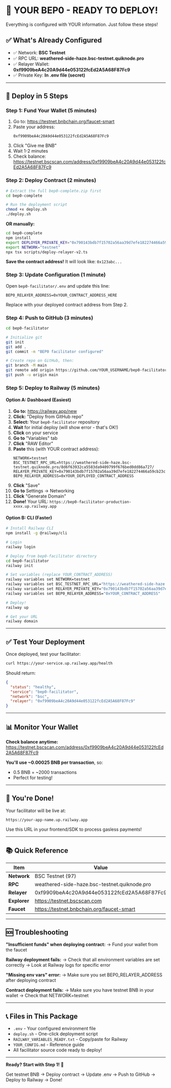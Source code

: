 # 🎯 YOUR BEP0 - READY TO DEPLOY!

Everything is configured with YOUR information. Just follow these steps!

## ✅ What's Already Configured

- ✅ Network: **BSC Testnet**
- ✅ RPC URL: **weathered-side-haze.bsc-testnet.quiknode.pro**
- ✅ Relayer Wallet: **0xf9909beA4c20A9d44e053122fcEd2A5A68F87Fc9**
- ✅ Private Key: **In .env file (secret)**

---

## 🚀 Deploy in 5 Steps

### Step 1: Fund Your Wallet (5 minutes)

1. Go to: https://testnet.bnbchain.org/faucet-smart
2. Paste your address:
   ```
   0xf9909beA4c20A9d44e053122fcEd2A5A68F87Fc9
   ```
3. Click "Give me BNB"
4. Wait 1-2 minutes
5. Check balance: https://testnet.bscscan.com/address/0xf9909beA4c20A9d44e053122fcEd2A5A68F87Fc9

### Step 2: Deploy Contract (2 minutes)

```bash
# Extract the full bep0-complete.zip first
cd bep0-complete

# Run the deployment script
chmod +x deploy.sh
./deploy.sh
```

**OR manually:**
```bash
cd bep0-complete
npm install
export DEPLOYER_PRIVATE_KEY="0x790143bdb7f15702a56aa39d7efe182274466a59cb23c57aacc56b68349f7fc6"
export NETWORK="testnet"
npx tsx scripts/deploy-relayer-v2.ts
```

**Save the contract address!** It will look like: `0x123abc...`

### Step 3: Update Configuration (1 minute)

Open `bep0-facilitator/.env` and update this line:
```
BEP0_RELAYER_ADDRESS=0xYOUR_CONTRACT_ADDRESS_HERE
```

Replace with your deployed contract address from Step 2.

### Step 4: Push to GitHub (3 minutes)

```bash
cd bep0-facilitator

# Initialize git
git init
git add .
git commit -m "BEP0 facilitator configured"

# Create repo on GitHub, then:
git branch -M main
git remote add origin https://github.com/YOUR_USERNAME/bep0-facilitator.git
git push -u origin main
```

### Step 5: Deploy to Railway (5 minutes)

#### Option A: Dashboard (Easiest)

1. **Go to:** https://railway.app/new
2. **Click:** "Deploy from GitHub repo"
3. **Select:** Your `bep0-facilitator` repository
4. **Wait** for initial deploy (will show error - that's OK!)
5. **Click** on your service
6. **Go to** "Variables" tab
7. **Click** "RAW Editor"
8. **Paste** this (with YOUR contract address):
   ```
   NETWORK=testnet
   BSC_TESTNET_RPC_URL=https://weathered-side-haze.bsc-testnet.quiknode.pro/8d6f63932ca5583da9409799f676bed0dd86a727/
   RELAYER_PRIVATE_KEY=0x790143bdb7f15702a56aa39d7efe182274466a59cb23c57aacc56b68349f7fc6
   BEP0_RELAYER_ADDRESS=0xYOUR_DEPLOYED_CONTRACT_ADDRESS
   ```
9. **Click** "Save"
10. **Go to** Settings → Networking
11. **Click** "Generate Domain"
12. **Done!** Your URL: `https://bep0-facilitator-production-xxxx.up.railway.app`

#### Option B: CLI (Faster)

```bash
# Install Railway CLI
npm install -g @railway/cli

# Login
railway login

# Deploy from bep0-facilitator directory
cd bep0-facilitator
railway init

# Set variables (replace YOUR_CONTRACT_ADDRESS)
railway variables set NETWORK=testnet
railway variables set BSC_TESTNET_RPC_URL="https://weathered-side-haze.bsc-testnet.quiknode.pro/8d6f63932ca5583da9409799f676bed0dd86a727/"
railway variables set RELAYER_PRIVATE_KEY="0x790143bdb7f15702a56aa39d7efe182274466a59cb23c57aacc56b68349f7fc6"
railway variables set BEP0_RELAYER_ADDRESS="0xYOUR_CONTRACT_ADDRESS"

# Deploy!
railway up

# Get your URL
railway domain
```

---

## ✅ Test Your Deployment

Once deployed, test your facilitator:

```bash
curl https://your-service.up.railway.app/health
```

Should return:
```json
{
  "status": "healthy",
  "service": "bep0-facilitator",
  "network": "bsc",
  "relayer": "0xf9909beA4c20A9d44e053122fcEd2A5A68F87Fc9"
}
```

---

## 📊 Monitor Your Wallet

**Check balance anytime:**
https://testnet.bscscan.com/address/0xf9909beA4c20A9d44e053122fcEd2A5A68F87Fc9

**You'll use ~0.00025 BNB per transaction**, so:
- 0.5 BNB = ~2000 transactions
- Perfect for testing!

---

## 🎉 You're Done!

Your facilitator will be live at:
```
https://your-app-name.up.railway.app
```

Use this URL in your frontend/SDK to process gasless payments!

---

## 📚 Quick Reference

| Item | Value |
|------|-------|
| **Network** | BSC Testnet (97) |
| **RPC** | weathered-side-haze.bsc-testnet.quiknode.pro |
| **Relayer** | 0xf9909beA4c20A9d44e053122fcEd2A5A68F87Fc9 |
| **Explorer** | https://testnet.bscscan.com |
| **Faucet** | https://testnet.bnbchain.org/faucet-smart |

---

## 🆘 Troubleshooting

**"Insufficient funds" when deploying contract:**
→ Fund your wallet from the faucet

**Railway deployment fails:**
→ Check that all environment variables are set correctly
→ Look at Railway logs for specific error

**"Missing env vars" error:**
→ Make sure you set BEP0_RELAYER_ADDRESS after deploying contract

**Contract deployment fails:**
→ Make sure you have testnet BNB in your wallet
→ Check that NETWORK=testnet

---

## 📞 Files in This Package

- `.env` - Your configured environment file
- `deploy.sh` - One-click deployment script
- `RAILWAY_VARIABLES_READY.txt` - Copy/paste for Railway
- `YOUR_CONFIG.md` - Reference guide
- All facilitator source code ready to deploy!

---

**Ready? Start with Step 1!** 🚀

Get testnet BNB → Deploy contract → Update .env → Push to GitHub → Deploy to Railway → Done!
